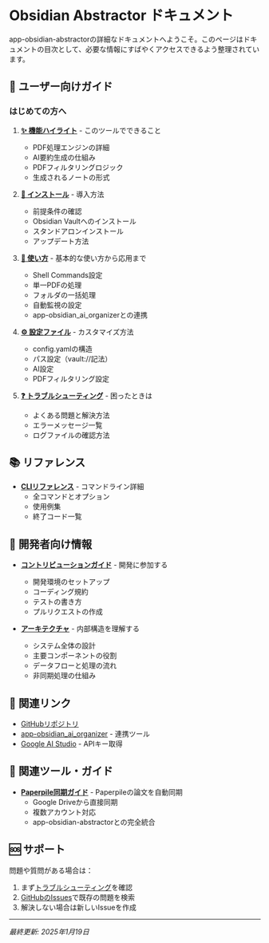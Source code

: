 # Obsidian Abstractor ドキュメント

app-obsidian-abstractorの詳細なドキュメントへようこそ。このページはドキュメントの目次として、必要な情報にすばやくアクセスできるよう整理されています。

## 🎯 ユーザー向けガイド

### はじめての方へ

1. **[✨ 機能ハイライト](./features.md)** - このツールでできること
   - PDF処理エンジンの詳細
   - AI要約生成の仕組み
   - PDFフィルタリングロジック
   - 生成されるノートの形式

2. **[🚀 インストール](./installation.md)** - 導入方法
   - 前提条件の確認
   - Obsidian Vaultへのインストール
   - スタンドアロンインストール
   - アップデート方法

3. **[📖 使い方](./usage.md)** - 基本的な使い方から応用まで
   - Shell Commands設定
   - 単一PDFの処理
   - フォルダの一括処理
   - 自動監視の設定
   - app-obsidian_ai_organizerとの連携

4. **[⚙️ 設定ファイル](./configuration.md)** - カスタマイズ方法
   - config.yamlの構造
   - パス設定（vault://記法）
   - AI設定
   - PDFフィルタリング設定

5. **[❓ トラブルシューティング](./troubleshooting.md)** - 困ったときは
   - よくある問題と解決方法
   - エラーメッセージ一覧
   - ログファイルの確認方法

## 📚 リファレンス

- **[CLIリファレンス](./cli-reference.md)** - コマンドライン詳細
  - 全コマンドとオプション
  - 使用例集
  - 終了コード一覧

## 🤝 開発者向け情報

- **[コントリビューションガイド](./CONTRIBUTING.md)** - 開発に参加する
  - 開発環境のセットアップ
  - コーディング規約
  - テストの書き方
  - プルリクエストの作成

- **[アーキテクチャ](./architecture.md)** - 内部構造を理解する
  - システム全体の設計
  - 主要コンポーネントの役割
  - データフローと処理の流れ
  - 非同期処理の仕組み

## 🔗 関連リンク

- [GitHubリポジトリ](https://github.com/hrkzogw/app-obsidian-abstractor)
- [app-obsidian_ai_organizer](https://github.com/hrkzogw/app-obsidian_ai_organizer) - 連携ツール
- [Google AI Studio](https://makersuite.google.com/app/apikey) - APIキー取得

## 🔧 関連ツール・ガイド

- **[Paperpile同期ガイド](./paperpile-sync.md)** - Paperpileの論文を自動同期
  - Google Driveから直接同期
  - 複数アカウント対応
  - app-obsidian-abstractorとの完全統合

## 🆘 サポート

問題や質問がある場合は：

1. まず[トラブルシューティング](./troubleshooting.md)を確認
2. [GitHubのIssues](https://github.com/hrkzogw/app-obsidian-abstractor/issues)で既存の問題を検索
3. 解決しない場合は新しいIssueを作成

---

*最終更新: 2025年1月19日*